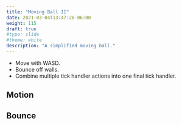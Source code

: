 ```yaml
---
title: "Moving Ball II"
date: 2021-03-04T13:47:28-06:00
weight: 115
draft: true
#type: slide
#theme: white
description: "A simplified moving ball."
---
```


* Move with WASD.
* Bounce off walls.
* Combine multiple tick handler actions into one final tick handler.

## Motion

## Bounce 
